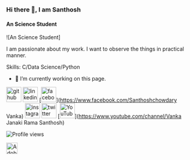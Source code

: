 ### Hi there 👋, I am Santhosh
#### An Science Student
![An Science Student]

I am passionate about my work. I want to observe the things in practical manner. 

Skills: C/Data Science/Python

- 🔭 I’m currently working on this page. 


[<img src='https://cdn.jsdelivr.net/npm/simple-icons@3.0.1/icons/github.svg' alt='github' height='40'>](https://github.com/SanthoshVanka)  [<img src='https://cdn.jsdelivr.net/npm/simple-icons@3.0.1/icons/linkedin.svg' alt='linkedin' height='40'>](https://www.linkedin.com/in/SanthoshVanka/)  [<img src='https://cdn.jsdelivr.net/npm/simple-icons@3.0.1/icons/facebook.svg' alt='facebook' height='40'>](https://www.facebook.com/Santhoshchowdary Vanka)  [<img src='https://cdn.jsdelivr.net/npm/simple-icons@3.0.1/icons/instagram.svg' alt='instagram' height='40'>](https://www.instagram.com/Santhosh_Chowdary_Vanka/)  [<img src='https://cdn.jsdelivr.net/npm/simple-icons@3.0.1/icons/twitter.svg' alt='twitter' height='40'>](https://twitter.com/santhosh6644)  [<img src='https://cdn.jsdelivr.net/npm/simple-icons@3.0.1/icons/youtube.svg' alt='YouTube' height='40'>](https://www.youtube.com/channel/Vanka Janaki Rama Santhosh)  

![Profile views](https://gpvc.arturio.dev/SanthoshVanka)  

<img alt="Adobe Photoshop" width="30px" src="https://raw.githubusercontent.com/simple-icons/simple-icons/develop/icons/adobephotoshop.svg"/>

